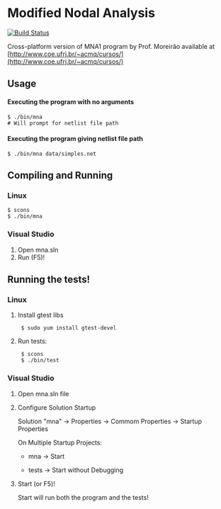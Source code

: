 Modified Nodal Analysis
=======================
[![Build Status](https://travis-ci.org/dhiana/mna.svg?branch=master)](https://travis-ci.org/dhiana/mna)

Cross-platform version of MNA1 program by Prof. Moreirão available at
[http://www.coe.ufrj.br/~acmq/cursos/](http://www.coe.ufrj.br/~acmq/cursos/)


Usage
-----

#### Executing the program with no arguments

    $ ./bin/mna
    # Will prompt for netlist file path

#### Executing the program giving netlist file path

    $ ./bin/mna data/simples.net


Compiling and Running
---------------------

### Linux

    $ scons
    $ ./bin/mna

### Visual Studio

1. Open mna.sln
2. Run (F5)!


Running the tests!
------------------

### Linux

1. Install gtest libs

        $ sudo yum install gtest-devel

2. Run tests:

        $ scons
        $ ./bin/test

### Visual Studio

1. Open mna.sln file

2. Configure Solution Startup

    Solution "mna" -> Properties -> Commom Properties -> Startup Properties

    On Multiple Startup Projects:

    * mna     -> Start

    * tests   -> Start without Debugging

3. Start (or F5)!

    Start will run both the program and the tests!
